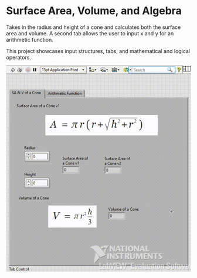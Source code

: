 # Surface Area, Volume, and Algebra

Takes in the radius and height of a cone and calculates both the surface area and volume. A second tab allows the user to input x and y for an arithmetic function.

This project showcases input structures, tabs, and mathematical and logical operators.

![Surface Area, Volume, and Algebra](../../Snippets/VI/SA,%20V,%20and%20Algebra.gif)
